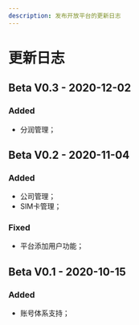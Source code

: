 ```yaml
---
description: 发布开放平台的更新日志
---
```


# 更新日志

## Beta V0.3 - 2020-12-02

### Added

* 分润管理；

## Beta V0.2 - 2020-11-04

### Added

* 公司管理；
* SIM卡管理；

### Fixed

* 平台添加用户功能；

## Beta V0.1 - 2020-10-15

### Added

* 账号体系支持；

